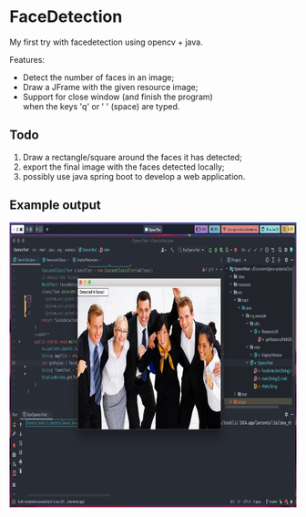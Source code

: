 # FaceDetection
My first try with facedetection using opencv + java.

Features:
- Detect the number of faces in an image;
- Draw a JFrame with the given resource image;
- Support for close window (and finish the program) <br/>
  when the keys 'q' or ' ' (space) are typed.
  
## Todo
1. Draw a rectangle/square around the faces it has detected;
2. export the final image with the faces detected locally;
3. possibly use java spring boot to develop a web application.


## Example output
<img width=900 height=500 src="https://github.com/adal877/FaceDetection/blob/master/image.png"/>
